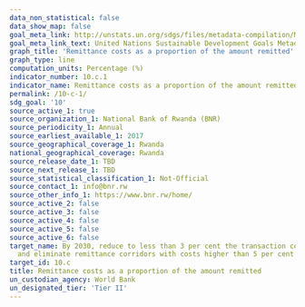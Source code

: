 ```yaml
---
data_non_statistical: false
data_show_map: false
goal_meta_link: http://unstats.un.org/sdgs/files/metadata-compilation/Metadata-Goal-10.pdf
goal_meta_link_text: United Nations Sustainable Development Goals Metadata (pdf 564kB)
graph_title: 'Remittance costs as a proportion of the amount remitted'
graph_type: line
computation_units: Percentage (%)
indicator_number: 10.c.1
indicator_name: Remittance costs as a proportion of the amount remitted
permalink: /10-c-1/
sdg_goal: '10'
source_active_1: true
source_organization_1: National Bank of Rwanda (BNR)
source_periodicity_1: Annual
source_earliest_available_1: 2017
source_geographical_coverage_1: Rwanda
national_geographical_coverage: Rwanda
source_release_date_1: TBD
source_next_release_1: TBD
source_statistical_classification_1: Not-Official
source_contact_1: info@bnr.rw
source_other_info_1: https://www.bnr.rw/home/
source_active_2: false
source_active_3: false
source_active_4: false
source_active_5: false
source_active_6: false
target_name: By 2030, reduce to less than 3 per cent the transaction costs of migrant remittances
  and eliminate remittance corridors with costs higher than 5 per cent
target_id: 10.c
title: Remittance costs as a proportion of the amount remitted
un_custodian_agency: World Bank
un_designated_tier: 'Tier II'
---
```

